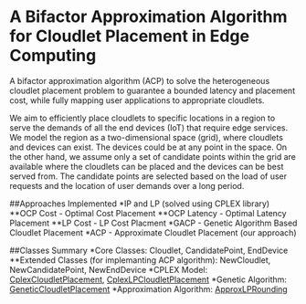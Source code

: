 # A Bifactor Approximation Algorithm for Cloudlet Placement in Edge Computing

A bifactor approximation algorithm (ACP) to solve the heterogeneous cloudlet placement problem to guarantee a bounded latency and placement cost, while fully mapping  user applications  to  appropriate cloudlets.

We aim to efficiently place  cloudlets  to specific locations in a region to serve the demands of all the end devices (IoT) that require  edge services. We model the region as a two-dimensional space (grid), where cloudlets and devices can exist. The devices could be at any point in the space. On the other hand, we assume only a set of candidate points within the grid are available where the cloudlets can be placed and the devices can be best served from. The candidate points are selected based on the load of user requests and the  location of user demands over a long period.

##Approaches Implemented
*IP and LP (solved using CPLEX library)
**OCP Cost - Optimal Cost Placement 
**OCP Latency - Optimal Latency Placement
**LP Cost - LP Cost Placment
*GACP - Genetic Algorithm Based Cloudlet Placement
*ACP - Approximate Cloudlet Placement (our approach) 


##Classes Summary
*Core Classes: Cloudlet, CandidatePoint, EndDevice
**Extended Classes (for implemanting ACP algorithm): NewCloudlet, NewCandidatePoint, NewEndDevice
*CPLEX Model: [CplexCloudletPlacement]("cplex_model/algorithm/CplexCloudletPlacement.java"), [CplexLPCloudletPlacement]("cplex_model/algorithm/CplexLPCloudletPlacement.java")
*Genetic Algorithm: [GeneticCloudletPlacement]("genetic_algorithm/GeneticCloudletPlacement.java")
*Approximation Algorithm: [ApproxLPRounding]("approx_algorithm/ApproxLPRounding.java")
